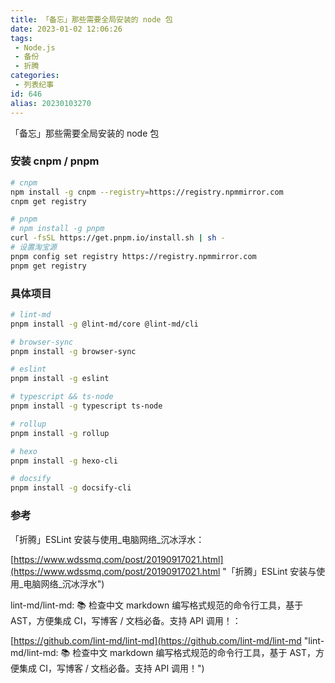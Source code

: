 ```yaml
---
title: 「备忘」那些需要全局安装的 node 包
date: 2023-01-02 12:06:26
tags:
 - Node.js
 - 备份
 - 折腾
categories:
 - 列表纪事
id: 646
alias: 20230103270
---
```


「备忘」那些需要全局安装的 node 包

<!--more-->

### 安装 cnpm / pnpm

```bash
# cnpm
npm install -g cnpm --registry=https://registry.npmmirror.com
cnpm get registry

# pnpm
# npm install -g pnpm
curl -fsSL https://get.pnpm.io/install.sh | sh -
# 设置淘宝源
pnpm config set registry https://registry.npmmirror.com
pnpm get registry

```

### 具体项目

```bash
# lint-md
pnpm install -g @lint-md/core @lint-md/cli

# browser-sync
pnpm install -g browser-sync

# eslint
pnpm install -g eslint

# typescript && ts-node
pnpm install -g typescript ts-node

# rollup
pnpm install -g rollup

# hexo
pnpm install -g hexo-cli

# docsify
pnpm install -g docsify-cli

```

### 参考

「折腾」ESLint 安装与使用\_电脑网络\_沉冰浮水：

[https://www.wdssmq.com/post/20190917021.html](https://www.wdssmq.com/post/20190917021.html "「折腾」ESLint 安装与使用\_电脑网络\_沉冰浮水")

lint-md/lint-md: :books: 检查中文 markdown 编写格式规范的命令行工具，基于 AST，方便集成 CI，写博客 / 文档必备。支持 API 调用！：

[https://github.com/lint-md/lint-md](https://github.com/lint-md/lint-md "lint-md/lint-md: :books: 检查中文 markdown 编写格式规范的命令行工具，基于 AST，方便集成 CI，写博客 / 文档必备。支持 API 调用！")
